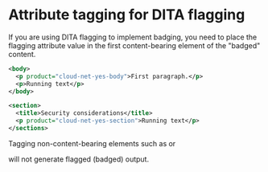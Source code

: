 # Attribute tagging for DITA flagging

If you are using DITA flagging to implement badging, you need to place the flagging attribute value in the first content-bearing element of the "badged" content. 

```xml
<body>
  <p product="cloud-net-yes-body">First paragraph.</p>
  <p>Running text</p>
</body>
```

```xml
<section>
  <title>Security considerations</title>
  <p product="cloud-net-yes-section">Running text</p>
</sections>
```

Tagging non-content-bearing elements such as <body> or <section> will not generate flagged (badged) output. 
 